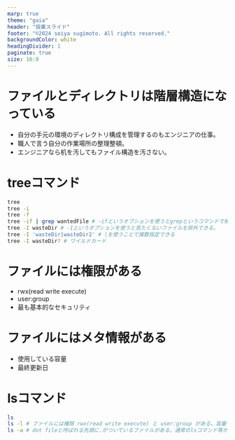 ```yaml
---
marp: true
theme: "gaia"
header: "授業スライド"
footer: "©2024 seiya sugimoto. All rights reserved."
backgroundColor: white
headingDivider: 1
paginate: true
size: 16:9
---
```


# ファイルとディレクトリは階層構造になっている
* 自分の手元の環境のディレクトリ構成を管理するのもエンジニアの仕事。
* 職人で言う自分の作業場所の整理整頓。
* エンジニアなら机を汚してもファイル構造を汚さない。

# treeコマンド
```bash
tree
tree -i 
tree -f
tree -if | grep wantedFile # -ifというオプションを使うとgrepというコマンドで検索しやすい形になる。
tree -I wasteDir # -Iというオプションを使うと見たくないファイルを除外できる。
tree -I 'wasteDir|wasteDir2' # |を使うことで複数指定できる
tree -I wasteDir? # ワイルドカード
```

# ファイルには権限がある
* rwx(read write execute)
* user:group
* 最も基本的なセキュリティ

# ファイルにはメタ情報がある
* 使用している容量
* 最終更新日

# lsコマンド
```bash
ls
ls -l # ファイルには権限 rwx(read write execute) と user:group がある。容量や最終更新日も表示される。
ls -a # dot fileと呼ばれる先頭に.がついているファイルがある。通常のlsコマンド等から除外される。何かのソフトウエアの設定ファイルなどがこの形式で書かれる。
```



